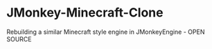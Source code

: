 # JMonkey-Minecraft-Clone
Rebuilding a similar Minecraft style engine in JMonkeyEngine - OPEN SOURCE
